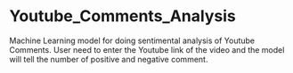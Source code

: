 # Youtube_Comments_Analysis
Machine Learning model for doing sentimental analysis of Youtube Comments. User need to enter the Youtube link of the video and the model will tell the number of positive and negative comment. 
